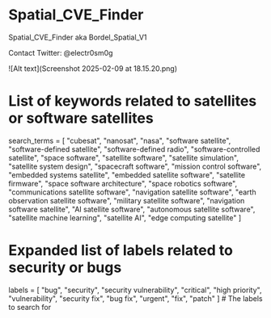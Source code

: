 # Spatial_CVE_Finder
Spatial_CVE_Finder aka Bordel_Spatial_V1

Contact Twitter: @electr0sm0g

![Alt text](Screenshot 2025-02-09 at 18.15.20.png)

# List of keywords related to satellites or software satellites
search_terms = [
    "cubesat", "nanosat", "nasa", 
    "software satellite", "software-defined satellite", 
    "software-defined radio", "software-controlled satellite", 
    "space software", "satellite software", 
    "satellite simulation", "satellite system design", 
    "spacecraft software", "mission control software",
    "embedded systems satellite", "embedded satellite software",
    "satellite firmware", "space software architecture", 
    "space robotics software", "communications satellite software",
    "navigation satellite software", "earth observation satellite software",
    "military satellite software", "navigation software satellite", 
    "AI satellite software", "autonomous satellite software", 
    "satellite machine learning", "satellite AI", "edge computing satellite"
]

# Expanded list of labels related to security or bugs
labels = [
    "bug", "security", "security vulnerability", "critical", "high priority", 
    "vulnerability", "security fix", "bug fix", "urgent", "fix", "patch"
]  # The labels to search for
